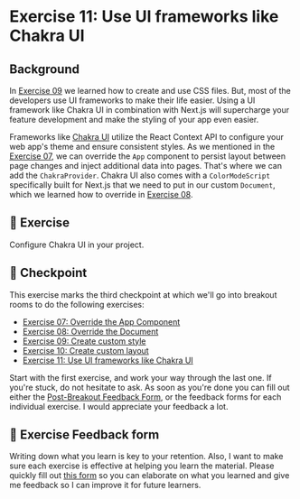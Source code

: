 # Exercise 11: Use UI frameworks like Chakra UI

## Background
In [Exercise 09](../exercise-09--create-custom-style) we learned how to create and use CSS files. But, most of the developers use UI frameworks to make their life easier. Using a UI framework like Chakra UI in combination with Next.js will supercharge your feature development and make the styling of your app even easier.

Frameworks like [Chakra UI](https://chakra-ui.com) utilize the React Context API to configure your web app's theme and ensure consistent styles. As we mentioned in the [Exercise 07](../exercise-07--override-the-app-component), we can override the `App` component to persist layout between page changes and inject additional data into pages. That's where we can add the `ChakraProvider`. Chakra UI also comes with a `ColorModeScript` specifically built for Next.js that we need to put in our custom `Document`, which we learned how to override in [Exercise 08](../exercise-08--override-the-document).

## 🚀 Exercise
Configure Chakra UI in your project.

## 🚩 Checkpoint
This exercise marks the third checkpoint at which we'll go into breakout rooms to do the following exercises:
- [Exercise 07: Override the App Component](../exercise-07--override-the-app-component)
- [Exercise 08: Override the Document](../exercise-08--override-the-document)
- [Exercise 09: Create custom style](../exercise-09--create-custom-style)
- [Exercise 10: Create custom layout](../exercise-10--create-custom-layouts)
- [Exercise 11: Use UI frameworks like Chakra UI](../exercise-11--use-ui-frameworks-like-chakra-ui)

Start with the first exercise, and work your way through the last one. If you're stuck, do not hesitate to ask. As soon as you're done you can fill out either the [Post-Breakout Feedback Form](https://docs.google.com/forms/d/e/1FAIpQLSda0BFV57OWbSkshNC_jZ809HEBOuW_MzLEz1Bq4PVKtI7R9w/viewform?usp=pp_url&entry.651170566=Group+3:+App+Component,+Document+Component,+Custom+Style,+Custom+Layouts,+Chakra+UI), or the feedback forms for each individual exercise. I would appreciate your feedback a lot.

## 🍩 Exercise Feedback form

Writing down what you learn is key to your retention. Also, I want to make sure each exercise is effective at helping you learn the material. Please quickly fill out [this form](https://docs.google.com/forms/d/e/1FAIpQLSeKPJV5UInaNFlZawN7vZdNyPngyinrkp7eoQO0vzwGzh2EtQ/viewform?usp=pp_url&entry.651170566=Exercise+11+-+Use+UI+frameworks+like+Chakra+UI) so you can elaborate on what you learned and give me feedback so I can improve it for future learners.